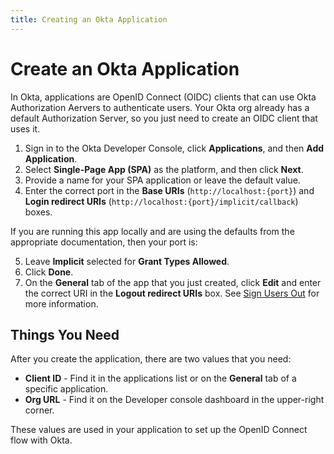 ```yaml
---
title: Creating an Okta Application
---
```

# Create an Okta Application
In Okta, applications are OpenID Connect (OIDC) clients that can use Okta Authorization Aervers to authenticate users. Your Okta org already has a default Authorization Server, so you just need to create an OIDC client that uses it.

1. Sign in to the Okta Developer Console, click **Applications**, and then **Add Application**.
2. Select **Single-Page App (SPA)** as the platform, and then click **Next**.
3. Provide a name for your SPA application or leave the default value.
4. Enter the correct port in the **Base URIs** (`http://localhost:{port}`)  and **Login redirect URIs** (`http://localhost:{port}/implicit/callback`) boxes. 

If you are running this app locally and are using the defaults from the appropriate documentation, then your port is:

<StackSelector snippet="port"/>

5. Leave **Implicit** selected for **Grant Types Allowed**.
6. Click **Done**.
7. On the **General** tab of the app that you just created, click **Edit** and enter the correct URI in the **Logout redirect URIs** box. See [Sign Users Out](sign-users-outlink) for more information.

## Things You Need
After you create the application, there are two values that you need:

* **Client ID** - Find it in the applications list or on the **General** tab of a specific application.
* **Org URL** - Find it on the Developer console dashboard in the upper-right corner. 

These values are used in your application to set up the OpenID Connect flow with Okta.


